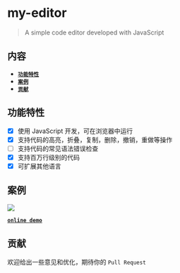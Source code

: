 # my-editor

> A simple code editor developed with JavaScript

## 内容

- [**`功能特性`**](#功能特性)
- [**`案例`**](#案例)
- [**`贡献`**](#贡献)

## 功能特性
* [x] 使用 JavaScript 开发，可在浏览器中运行
* [x] 支持代码的高亮，折叠，复制，删除，撤销，重做等操作
* [ ] 支持代码的常见语法错误检查
* [x] 支持百万行级别的代码
* [x] 可扩展其他语言

## 案例
![](https://wanls4583.github.io/images/code/my-editor.png)

[**`online demo`**](https://blog.lisong.hn.cn/code/example/my-editor/dist/index.html)

## 贡献
欢迎给出一些意见和优化，期待你的 `Pull Request`
